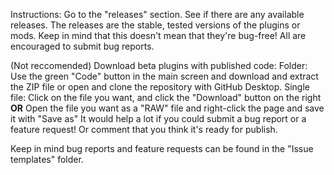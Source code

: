 Instructions: 
Go to the "releases" section. 
See if there are any available releases. 
The releases are the stable, tested versions of the plugins or mods. 
Keep in mind that this doesn't mean that they're bug-free! All are encouraged to submit bug reports.

(Not reccomended) Download beta plugins with published code:
Folder:
Use the green "Code" button in the main screen and download and extract the ZIP file or open and clone the repository with GitHub Desktop.
Single file:
Click on the file you want, and click the "Download" button on the right
**OR** Open the file you want as a "RAW" file and right-click the page and save it with "Save as" 
It would help a lot if you could submit a bug report or a feature request! 
Or comment that you think it's ready for publish.

Keep in mind bug reports and feature requests can be found in the "Issue templates" folder.
